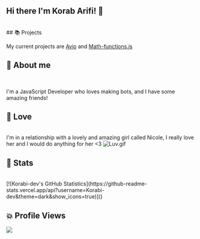 ## Hi there I'm Korab Arifi! 👋
<br>
## 📚 Projects
<br>

My current projects are [Avio](https://github.com/Korabi-dev/AvioDev) and [Math-functions.js](https://github.com/Korabi-dev/Math-functions.js)

## 📄 About me 
<br>

I'm a JavaScript Developer who loves making bots, and I have some amazing friends!

## 💖 Love
<br>
I'm in a relationship with a lovely and amazing girl called Nicole, I really love her and I would do anything for her <3

<img src="https://i.pinimg.com/originals/24/5a/82/245a82a1721047c5bc0a9fec89b26802.gif" alt ="Luv.gif">

## 🌌 Stats
<br>
[![Korabi-dev's GitHub Statistics](https://github-readme-stats.vercel.app/api?username=Korabi-dev&theme=dark&show_icons=true)]()

## 💥 Profile Views
![](https://komarev.com/ghpvc/?username=Korabi-dev)

